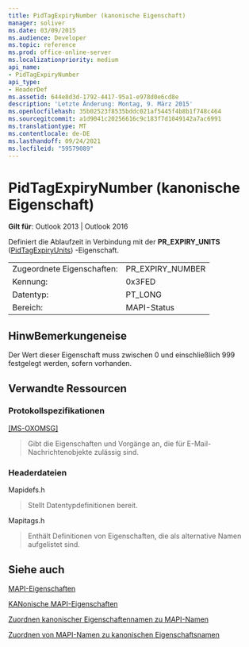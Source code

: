 ```yaml
---
title: PidTagExpiryNumber (kanonische Eigenschaft)
manager: soliver
ms.date: 03/09/2015
ms.audience: Developer
ms.topic: reference
ms.prod: office-online-server
ms.localizationpriority: medium
api_name:
- PidTagExpiryNumber
api_type:
- HeaderDef
ms.assetid: 644e8d3d-1792-4417-95a1-e978d0e6cd8e
description: 'Letzte Änderung: Montag, 9. März 2015'
ms.openlocfilehash: 35b02523f8535bddc021af5445f4b8b1f748c464
ms.sourcegitcommit: a1d9041c20256616c9c183f7d1049142a7ac6991
ms.translationtype: MT
ms.contentlocale: de-DE
ms.lasthandoff: 09/24/2021
ms.locfileid: "59579089"
---
```

# <a name="pidtagexpirynumber-canonical-property"></a>PidTagExpiryNumber (kanonische Eigenschaft)

  
  
**Gilt für**: Outlook 2013 | Outlook 2016 
  
Definiert die Ablaufzeit in Verbindung mit der **PR_EXPIRY_UNITS** ([PidTagExpiryUnits](pidtagexpiryunits-canonical-property.md)) -Eigenschaft.
  
|||
|:-----|:-----|
|Zugeordnete Eigenschaften:  <br/> |PR_EXPIRY_NUMBER  <br/> |
|Kennung:  <br/> |0x3FED  <br/> |
|Datentyp:  <br/> |PT_LONG  <br/> |
|Bereich:  <br/> |MAPI-Status  <br/> |
   
## <a name="remarks"></a>HinwBemerkungeneise

Der Wert dieser Eigenschaft muss zwischen 0 und einschließlich 999 festgelegt werden, sofern vorhanden.
  
## <a name="related-resources"></a>Verwandte Ressourcen

### <a name="protocol-specifications"></a>Protokollspezifikationen

[[MS-OXOMSG]](https://msdn.microsoft.com/library/daa9120f-f325-4afb-a738-28f91049ab3c%28Office.15%29.aspx)
  
> Gibt die Eigenschaften und Vorgänge an, die für E-Mail-Nachrichtenobjekte zulässig sind.
    
### <a name="header-files"></a>Headerdateien

Mapidefs.h
  
> Stellt Datentypdefinitionen bereit.
    
Mapitags.h
  
> Enthält Definitionen von Eigenschaften, die als alternative Namen aufgelistet sind.
    
## <a name="see-also"></a>Siehe auch



[MAPI-Eigenschaften](mapi-properties.md)
  
[KANonische MAPI-Eigenschaften](mapi-canonical-properties.md)
  
[Zuordnen kanonischer Eigenschaftennamen zu MAPI-Namen](mapping-canonical-property-names-to-mapi-names.md)
  
[Zuordnen von MAPI-Namen zu kanonischen Eigenschaftsnamen](mapping-mapi-names-to-canonical-property-names.md)

